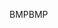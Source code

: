 <span data-ttu-id="b0443-101">BMP</span><span class="sxs-lookup"><span data-stu-id="b0443-101">BMP</span></span>